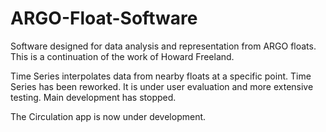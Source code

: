 # ARGO-Float-Software
Software designed for data analysis and representation from ARGO floats. This is a continuation of the work of Howard Freeland.

Time Series interpolates data from nearby floats at a specific point. Time Series has been reworked. It is under user evaluation and more extensive testing. Main development has stopped. 

The Circulation app is now under development. 
